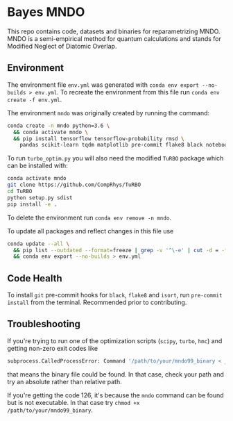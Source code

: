 # Bayes MNDO

This repo contains code, datasets and binaries for reparametrizing MNDO. MNDO is a semi-empirical method for quantum calculations and stands for Modified Neglect of Diatomic Overlap.

## Environment

The environment file `env.yml` was generated with `conda env export --no-builds > env.yml`. To recreate the environment from this file run `conda env create -f env.yml`.

The environment `mndo` was originally created by running the command:

```sh
conda create -n mndo python=3.6 \
  && conda activate mndo \
  && pip install tensorflow tensorflow-probability rmsd \
    pandas scikit-learn tqdm matplotlib pre-commit flake8 black notebook plotly
```

To run `turbo_optim.py` you will also need the modified `TuRBO` package which can be installed with:

```sh
conda activate mndo
git clone https://github.com/CompRhys/TuRBO
cd TuRBO
python setup.py sdist
pip install -e .
```

To delete the environment run `conda env remove -n mndo`.

To update all packages and reflect changes in this file use

```sh
conda update --all \
  && pip list --outdated --format=freeze | grep -v '^\-e' | cut -d = -f 1 | xargs -n1 pip install -U \
  && conda env export --no-builds > env.yml
```

## Code Health

To install `git` pre-commit hooks for `black`, `flake8` and `isort`, run `pre-commit install` from the terminal. Recommended prior to contributing.

## Troubleshooting

If you're trying to run one of the optimization scripts (`scipy`, `turbo`, `hmc`) and getting non-zero exit codes like

```sh
subprocess.CalledProcessError: Command '/path/to/your/mndo99_binary < _tmp_molecules' returned non-zero exit status 127.
```

that means the binary file could be found. In that case, check your path and try an absolute rather than relative path.

If you're getting the code 126, it's because the `mndo` command can be found but is not executable. In that case try `chmod +x /path/to/your/mndo99_binary`.
